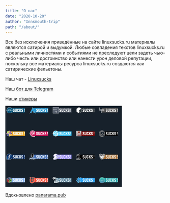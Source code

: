 ```yaml
---
title: "О нас"
date: "2020-10-20"
author: "Innsmouth-trip"
path: "/about/"
---
```


Все без исключения приведённые на сайте linuxsucks.ru материалы являются сатирой и выдумкой.
Любые совпадения текстов linuxsucks.ru с реальными личностями и событиями не преследуют
цели задеть чью-либо честь или достоинство или нанести урон деловой репутации, поскольку все
материалы ресурса linuxsucks.ru создаются как сатирические фельетоны.

Наш чат - [Linuxsucks](https://t.me/linuxsucks)

Наш [бот для Telegram](https://github.com/Innsmouth-trip/simple-telegram-bot)

Наши [стикеры](https://t.me/addstickers/linuxsucks)

![стикеры превью](../images/about/stickers.png)

Вдохновлено [panarama.pub](https://panorama.pub/)
